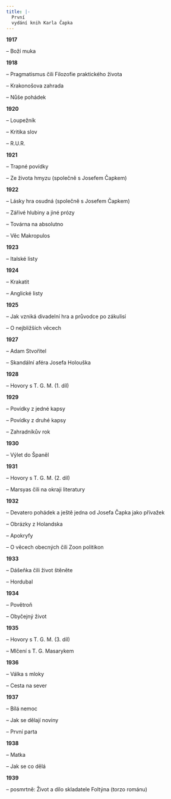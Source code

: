 ```yaml
---
title: |-
  První
  vydání knih Karla Čapka
---
```


**1917**

– Boží muka

**1918**

– Pragmatismus čili Filozofie praktického života

– Krakonošova zahrada

– Nůše pohádek

**1920**

– Loupežník

– Kritika slov

– R.U.R.

**1921**

– Trapné povídky

– Ze života hmyzu (společně s Josefem Čapkem)

**1922**

– Lásky hra osudná (společně s Josefem Čapkem)

– Zářivé hlubiny a jiné prózy

– Továrna na absolutno

– Věc Makropulos

**1923**

– Italské listy

**1924**

– Krakatit

– Anglické listy

**1925**

– Jak vzniká divadelní hra a průvodce po zákulisí

– O nejbližších věcech

**1927**

– Adam Stvořitel

– Skandální aféra Josefa Holouška

**1928**

– Hovory s T. G. M. (1. díl)

**1929**

– Povídky z jedné kapsy

– Povídky z druhé kapsy

– Zahradníkův rok

**1930**

– Výlet do Španěl

**1931**

– Hovory s T. G. M. (2. díl)

– Marsyas čili na okraji literatury

**1932**

– Devatero pohádek a ještě jedna od Josefa Čapka jako přívažek

– Obrázky z Holandska

– Apokryfy

– O věcech obecných čili Zoon politikon

**1933**

– Dášeňka čili život štěněte

– Hordubal

**1934**

– Povětroň

– Obyčejný život

**1935**

– Hovory s T. G. M. (3. díl)

– Mlčení s T. G. Masarykem

**1936**

– Válka s mloky

– Cesta na sever

**1937**

– Bílá nemoc

– Jak se dělají noviny

– První parta

**1938**

– Matka

– Jak se co dělá

**1939**

– posmrtně: Život a dílo skladatele Foltýna (torzo románu)
